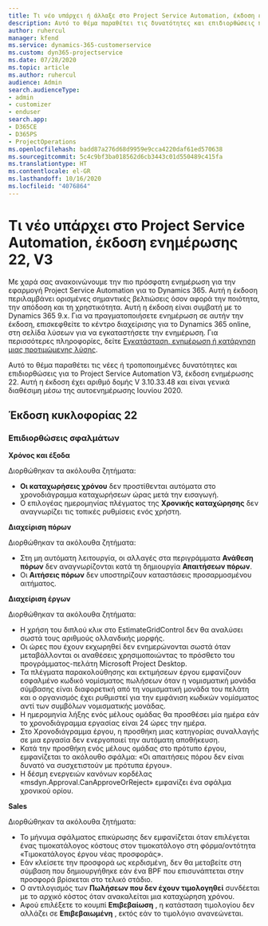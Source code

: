 ```yaml
---
title: Τι νέο υπάρχει ή άλλαξε στο Project Service Automation, έκδοση ενημέρωσης 22, V3
description: Αυτό το θέμα παραθέτει τις δυνατότητες και επιδιορθώσεις που είναι διαθέσιμες στο Project Service Automation, έκδοση ενημέρωσης 22, V3.
author: ruhercul
manager: kfend
ms.service: dynamics-365-customerservice
ms.custom: dyn365-projectservice
ms.date: 07/28/2020
ms.topic: article
ms.author: ruhercul
audience: Admin
search.audienceType:
- admin
- customizer
- enduser
search.app:
- D365CE
- D365PS
- ProjectOperations
ms.openlocfilehash: badd87a276d68d9959e9cca4220daf61ed570638
ms.sourcegitcommit: 5c4c9bf3ba018562d6cb3443c01d550489c415fa
ms.translationtype: HT
ms.contentlocale: el-GR
ms.lasthandoff: 10/16/2020
ms.locfileid: "4076864"
---
```

# <a name="project-service-automation-update-release-22-v3"></a>Τι νέο υπάρχει στο Project Service Automation, έκδοση ενημέρωσης 22, V3

Με χαρά σας ανακοινώνουμε την πιο πρόσφατη ενημέρωση για την εφαρμογή Project Service Automation για το Dynamics 365. Αυτή η έκδοση περιλαμβάνει ορισμένες σημαντικές βελτιώσεις όσον αφορά την ποιότητα, την απόδοση και τη χρηστικότητα. Αυτή η έκδοση είναι συμβατή με το Dynamics 365 9.x. Για να πραγματοποιήσετε ενημέρωση σε αυτήν την έκδοση, επισκεφθείτε το κέντρο διαχείρισης για το Dynamics 365 online, στη σελίδα λύσεων για να εγκαταστήσετε την ενημέρωση. Για περισσότερες πληροφορίες, δείτε [Εγκατάσταση, ενημέρωση ή κατάργηση μιας προτιμώμενης λύσης](https://docs.microsoft.com/power-platform/admin/install-remove-preferred-solution).

Αυτό το θέμα παραθέτει τις νέες ή τροποποιημένες δυνατότητες και επιδιορθώσεις για το Project Service Automation V3, έκδοση ενημέρωσης 22. Αυτή η έκδοση έχει αριθμό δομής V 3.10.33.48 και είναι γενικά διαθέσιμη μέσω της αυτοενημέρωσης Ιουνίου 2020.

## <a name="update-release-22"></a>Έκδοση κυκλοφορίας 22

### <a name="bug-fixes"></a>Επιδιορθώσεις σφαλμάτων



**Χρόνος και έξοδα**

Διορθώθηκαν τα ακόλουθα ζητήματα:

- **Οι καταχωρήσεις χρόνου** δεν προστίθενται αυτόματα στο χρονοδιάγραμμα καταχωρήσεων ώρας μετά την εισαγωγή.
- Ο επιλογέας ημερομηνίας πλέγματος της **Χρονικής καταχώρησης** δεν αναγνωρίζει τις τοπικές ρυθμίσεις ενός χρήστη.

**Διαχείριση πόρων**

Διορθώθηκαν τα ακόλουθα ζητήματα:

- Στη μη αυτόματη λειτουργία, οι αλλαγές στα περιγράμματα **Ανάθεση πόρων** δεν αναγνωρίζονται κατά τη δημιουργία **Απαιτήσεων πόρων**.
- Οι **Αιτήσεις πόρων** δεν υποστηρίζουν καταστάσεις προσαρμοσμένου αιτήματος.

**Διαχείριση έργων**

Διορθώθηκαν τα ακόλουθα ζητήματα:

- Η χρήση του διπλού κλικ στο EstimateGridControl δεν θα αναλύσει σωστά τους αριθμούς ολλανδικής μορφής.
- Οι ώρες που έχουν εκχωρηθεί δεν ενημερώνονται σωστά όταν μεταβάλλονται οι αναθέσεις χρησιμοποιώντας το πρόσθετο του προγράμματος-πελάτη Microsoft Project Desktop.
- Τα πλέγματα παρακολούθησης και εκτιμήσεων έργου εμφανίζουν εσφαλμένο κωδικό νομίσματος πωλήσεων όταν η νομισματική μονάδα σύμβασης είναι διαφορετική από τη νομισματική μονάδα του πελάτη και ο οργανισμός έχει ρυθμιστεί για την εμφάνιση κωδικών νομίσματος αντί των συμβόλων νομισματικής μονάδας.
- Η ημερομηνία λήξης ενός μέλους ομάδας θα προσθέσει μία ημέρα εάν το χρονοδιάγραμμα εργασίας είναι 24 ώρες την ημέρα.
- Στο Χρονοδιάγραμμα έργου, η προσθήκη μιας κατηγορίας συναλλαγής σε μια εργασία δεν ενεργοποιεί την αυτόματη αποθήκευση.
- Κατά την προσθήκη ενός μέλους ομάδας στο πρότυπο έργου, εμφανίζεται το ακόλουθο σφάλμα: «Οι απαιτήσεις πόρου δεν είναι δυνατό να συσχετιστούν με πρότυπα έργου». 
- Η δέσμη ενεργειών κανόνων κορδέλας «msdyn.Approval.CanApproveOrReject» εμφανίζει ένα σφάλμα χρονικού ορίου.

**Sales**

Διορθώθηκαν τα ακόλουθα ζητήματα:

- Το μήνυμα σφάλματος επικύρωσης δεν εμφανίζεται όταν επιλέγεται ένας τιμοκατάλογος κόστους στον τιμοκατάλογο στη φόρμα/οντότητα «Τιμοκατάλογος έργου νέας προσφοράς».
- Εάν κλείσετε την προσφορά ως κερδισμένη, δεν θα μεταβείτε στη σύμβαση που δημιουργήθηκε εάν ένα BPF που επισυνάπτεται στην προσφορά βρίσκεται στο τελικό στάδιο.
- Ο αντιλογισμός των **Πωλήσεων που δεν έχουν τιμολογηθεί** συνδέεται με το αρχικό κόστος όταν ανακαλείται μια καταχώρηση χρόνου.
- Αφού επιλέξετε το κουμπί **Επιβεβαίωση** , η κατάσταση τιμολογίου δεν αλλάζει σε **Επιβεβαιωμένη** , εκτός εάν το τιμολόγιο ανανεώνεται.
